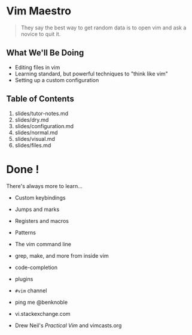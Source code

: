 # Vim Maestro

> They say the best way to get random data is to open vim and ask a novice to
> quit it.

## What We'll Be Doing

- Editing files in vim
- Learning standard, but powerful techniques to "think like vim"
- Setting up a custom configuration

## Table of Contents

1. slides/tutor-notes.md
2. slides/dry.md
3. slides/configuration.md
4. slides/normal.md
5. slides/visual.md
6. slides/files.md

# Done !

There's always more to learn...

- Custom keybindings
- Jumps and marks
- Registers and macros
- Patterns
- The vim command line
- grep, make, and more from inside vim
- code-completion
- plugins

- `#vim` channel
- ping me @benknoble
- vi.stackexchange.com
- Drew Neil's _Practical Vim_ and vimcasts.org
